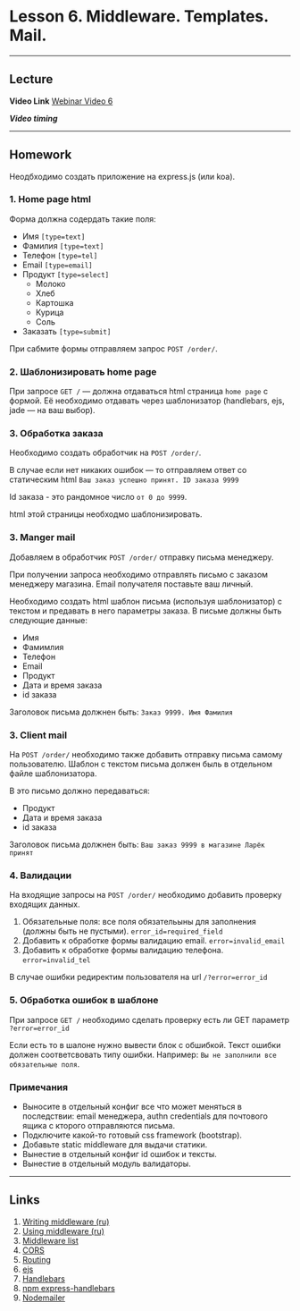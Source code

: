 # Lesson 6. Middleware. Templates. Mail.

----
## Lecture

**Video Link** [Webinar Video 6]()

***Video timing***

----
## Homework

Неодбходимо создать приложение на express.js (или koa).

### 1. Home page html

Форма должна содердать такие поля:
* Имя `[type=text]`
* Фамилия `[type=text]`
* Телефон `[type=tel]`
* Email `[type=email]`
* Продукт `[type=select]`
    * Молоко
    * Хлеб
    * Картошка
    * Курица
    * Соль
* Заказать `[type=submit]`

При сабмите формы отправляем запрос `POST /order/`.

### 2. Шаблонизировать home page

При запросе `GET /` — должна отдаваться html страница  `home page` с формой.
Её необходимо отдавать через шаблонизатор (handlebars, ejs, jade — на ваш выбор).

### 3. Обработка заказа

Необходимо создать обработчик на `POST /order/`.

В случае если нет никаких ошибок — то отправляем ответ со статическим html `Ваш заказ успешно принят. ID заказа 9999`

Id заказа - это рандомное число `от 0 до 9999`.

html этой страницы необходмо шаблонизировать.

### 3. Manger mail

Добавляем в обработчик `POST /order/` отправку письма менеджеру.
 
При получении запроса необходимо отправлять письмо с заказом менеджеру магазина. Email получателя поставьте ваш личный.

Необходимо создать html шаблон письма (используя шаблонизатор) с текстом и предавать в него параметры заказа.
В письме должны быть следующие данные: 
 
 * Имя
 * Фамимлия
 * Телефон 
 * Email 
 * Продукт 
 * Дата и время заказа
 * id заказа 

Заголовок письма должнен быть: `Заказ 9999. Имя Фамилия` 

### 3. Client mail

На `POST /order/` необходимо также добавить отправку письма самому пользователю.
Шаблон с текстом письма должен быль в отдельном файле шаблонизатора.

В это письмо должно передаваться:

* Продукт 
* Дата и время заказа
* id заказа 

Заголовок письма должнен быть: `Ваш заказ 9999 в магазине Ларёк принят`

### 4. Валидации

На входящие запросы на `POST /order/` необходимо добавить проверку входящих данных.

1. Обязательные поля: все поля обязательыны для заполнения (должны быть не пустыми). `error_id=required_field`
2. Добавить к обработке формы валидацию email. `error=invalid_email`
3. Добавить к обработке формы валидацию телефона. `error=invalid_tel`

В случае ошибки редиректим пользователя на url `/?error=error_id`
 
### 5. Обработка ошибок в шаблоне 

При запросе `GET /` необходимо сделать проверку есть ли GET параметр `?error=error_id`

Если есть то в шалоне нужно вывести блок с обшибкой. Текст ошибки должен соответсвовать типу ошибки. 
Например: `Вы не заполнили все обязательные поля`.

### Примечания

* Выносите в отдельный конфиг все что может меняться в последствии: 
email менеджера, authn credentials для почтового ящика с кторого отправляются письма.
* Подключите какой-то готовый css framework (bootstrap).
* Добавьте static middleware для выдачи статики.
* Вынестие в отдельный конфиг id ошибок и тексты.
* Вынестие в отдельный модуль валидаторы.
    
----
## Links

1. [Writing middleware (ru)](http://expressjs.com/ru/guide/writing-middleware.html)
2. [Using middleware (ru)](http://expressjs.com/ru/guide/using-middleware.html)
3. [Middleware list](http://expressjs.com/ru/resources/middleware.html)
4. [CORS](https://www.npmjs.com/package/cors)
5. [Routing](http://expressjs.com/ru/guide/routing.html)
6. [ejs](http://www.embeddedjs.com)
7. [Handlebars](http://handlebarsjs.com)
8. [npm express-handlebars](https://www.npmjs.com/package/express-handlebars)
9. [Nodemailer](https://nodemailer.com)
